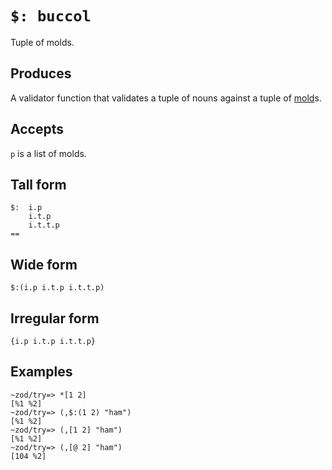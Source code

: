 `$: buccol`
===========

Tuple of molds.

Produces
--------

A validator function that validates a tuple of nouns against a tuple of [mold]()s.

Accepts
--------

`p` is a list of molds.

Tall form
---------

    $:  i.p
        i.t.p
        i.t.t.p
    ==

Wide form
---------

    $:(i.p i.t.p i.t.t.p)

Irregular form
--------------

    {i.p i.t.p i.t.t.p}

Examples
--------

    ~zod/try=> *[1 2]
    [%1 %2]
    ~zod/try=> (,$:(1 2) "ham")
    [%1 %2]
    ~zod/try=> (,[1 2] "ham")
    [%1 %2]
    ~zod/try=> (,[@ 2] "ham")
    [104 %2]
